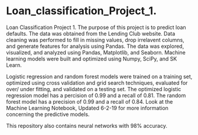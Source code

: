 # Loan_classification_Project_1.
Loan Classification Project 1.
The purpose of this project is to predict loan defaults. The data was obtained from the Lending Club website. Data cleaning was performed to fill in missing values, drop irrelavent columns, and generate features for analysis using Pandas. The data was explored, visualized, and analyzed using Pandas, Matplotlib, and Seaborn. Machine learning models were built and optimized using Numpy, SciPy, and SK Learn. 

Logistic regression and random forest models were trained on a training set, optimized using cross validation and grid search techniques, evaluated for over/ under fitting, and validated on a testing set. The optimized logistic regression model has a percision of 0.99 and a recall  of 0.81. The random forest model has a precision of 0.99 and a recall of 0.84. Look at the Machine Learning Notebook, Updated 6-2-19 for more information concerning the predictive models.    

This repository also contains neural networks with 98% accuracy.  
